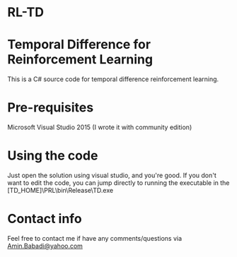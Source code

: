 # RL-TD
# Temporal Difference for Reinforcement Learning

This is a C# source code for temporal difference reinforcement learning.

# Pre-requisites 
Microsoft Visual Studio 2015 (I wrote it with community edition)

# Using the code
Just open the solution using visual studio, and you're good.
If you don't want to edit the code, you can jump directly to running the executable in the [TD_HOME]\PRL\bin\Release\TD.exe

# Contact info
Feel free to contact me if have any comments/questions via Amin.Babadi@yahoo.com
